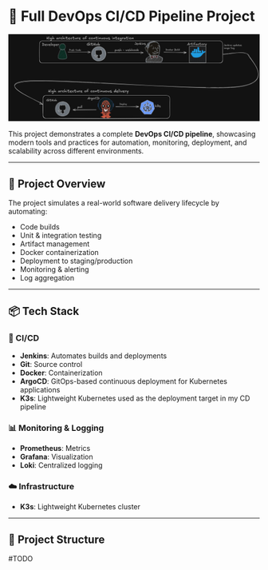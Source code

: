 # 🚀 Full DevOps CI/CD Pipeline Project

![Architecture Diagram](images/architecture.png)

This project demonstrates a complete **DevOps CI/CD pipeline**, showcasing modern tools and practices for automation, monitoring, deployment, and scalability across different environments.

---

## 🔧 Project Overview

The project simulates a real-world software delivery lifecycle by automating:
- Code builds
- Unit & integration testing
- Artifact management
- Docker containerization
- Deployment to staging/production
- Monitoring & alerting
- Log aggregation

---

## 📦 Tech Stack

### 🔨 CI/CD
- **Jenkins**: Automates builds and deployments  
- **Git**: Source control  
- **Docker**: Containerization  
- **ArgoCD**: GitOps-based continuous deployment for Kubernetes applications
- **K3s**: Lightweight Kubernetes used as the deployment target in my CD pipeline



### 📊 Monitoring & Logging
- **Prometheus**: Metrics
- **Grafana**: Visualization
- **Loki**: Centralized logging

### ☁️ Infrastructure
- **K3s**: Lightweight Kubernetes cluster

---

## 🧱 Project Structure
#TODO